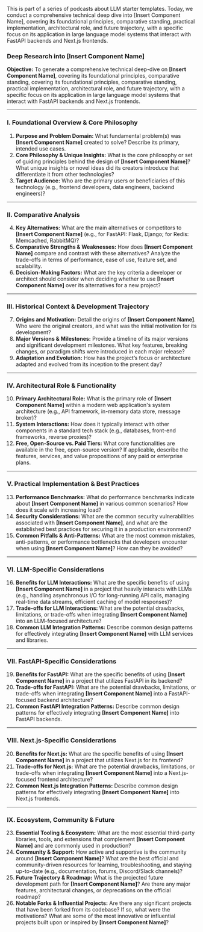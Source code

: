 This is part of a series of podcasts about LLM starter templates. Today, we conduct a comprehensive technical deep dive into [Insert Component Name], covering its foundational principles, comparative standing, practical implementation, architectural role, and future trajectory, with a specific focus on its application in large language model systems that interact with FastAPI backends and Next.js frontends.


### **Deep Research into [Insert Component Name]**

**Objective:** To generate a comprehensive technical deep-dive on **[Insert Component Name]**, covering its foundational principles, comparative standing, covering its foundational principles, comparative standing, practical implementation, architectural role, and future trajectory, with a specific focus on its application in large language model systems that interact with FastAPI backends and Next.js frontends.

***

### **I. Foundational Overview & Core Philosophy**

1.  **Purpose and Problem Domain:** What fundamental problem(s) was **[Insert Component Name]** created to solve? Describe its primary, intended use cases.
2.  **Core Philosophy & Unique Insights:** What is the core philosophy or set of guiding principles behind the design of **[Insert Component Name]**? What unique insights or novel ideas did its creators introduce that differentiate it from other technologies?
3.  **Target Audience:** Who are the primary users or beneficiaries of this technology (e.g., frontend developers, data engineers, backend engineers)?

***

### **II. Comparative Analysis**

4.  **Key Alternatives:** What are the main alternatives or competitors to **[Insert Component Name]** (e.g., for FastAPI: Flask, Django; for Redis: Memcached, RabbitMQ)?
5.  **Comparative Strengths & Weaknesses:** How does **[Insert Component Name]** compare and contrast with these alternatives? Analyze the trade-offs in terms of performance, ease of use, feature set, and scalability.
6.  **Decision-Making Factors:** What are the key criteria a developer or architect should consider when deciding whether to use **[Insert Component Name]** over its alternatives for a new project?

***

### **III. Historical Context & Development Trajectory**

7.  **Origins and Motivation:** Detail the origins of **[Insert Component Name]**. Who were the original creators, and what was the initial motivation for its development?
8.  **Major Versions & Milestones:** Provide a timeline of its major versions and significant development milestones. What key features, breaking changes, or paradigm shifts were introduced in each major release?
9.  **Adaptation and Evolution:** How has the project’s focus or architecture adapted and evolved from its inception to the present day?

***

### **IV. Architectural Role & Functionality**

10. **Primary Architectural Role:** What is the primary role of **[Insert Component Name]** within a modern web application's system architecture (e.g., API framework, in-memory data store, message broker)?
11. **System Interactions:** How does it typically interact with other components in a standard tech stack (e.g., databases, front-end frameworks, reverse proxies)?
12. **Free, Open-Source vs. Paid Tiers:** What core functionalities are available in the free, open-source version? If applicable, describe the features, services, and value propositions of any paid or enterprise plans.

***

### **V. Practical Implementation & Best Practices**

13. **Performance Benchmarks:** What do performance benchmarks indicate about **[Insert Component Name]** in various common scenarios? How does it scale with increasing load?
14. **Security Considerations:** What are the common security vulnerabilities associated with **[Insert Component Name]**, and what are the established best practices for securing it in a production environment?
15. **Common Pitfalls & Anti-Patterns:** What are the most common mistakes, anti-patterns, or performance bottlenecks that developers encounter when using **[Insert Component Name]**? How can they be avoided?

***

### **VI. LLM-Specific Considerations**

16. **Benefits for LLM Interactions:** What are the specific benefits of using **[Insert Component Name]** in a project that heavily interacts with LLMs (e.g., handling asynchronous I/O for long-running API calls, managing real-time data streams, efficient caching of model responses)?
17. **Trade-offs for LLM Interactions:** What are the potential drawbacks, limitations, or trade-offs when integrating **[Insert Component Name]** into an LLM-focused architecture?
18. **Common LLM Integration Patterns:** Describe common design patterns for effectively integrating **[Insert Component Name]** with LLM services and libraries.

***

### **VII. FastAPI-Specific Considerations**

19.  **Benefits for FastAPI:** What are the specific benefits of using **[Insert Component Name]** in a project that utilizes FastAPI in its backend?
20.  **Trade-offs for FastAPI:** What are the potential drawbacks, limitations, or trade-offs when integrating **[Insert Component Name]** into a FastAPI-focused backend architecture?
21.  **Common FastAPI Integration Patterns:** Describe common design patterns for effectively integrating **[Insert Component Name]** into FastAPI backends.

***

### **VIII. Next.js-Specific Considerations**

20.  **Benefits for Next.js:** What are the specific benefits of using **[Insert Component Name]** in a project that utilizes Next.js for its frontend?
21.  **Trade-offs for Next.js:** What are the potential drawbacks, limitations, or trade-offs when integrating **[Insert Component Name]** into a Next.js-focused frontend architecture?
22.  **Common Next.js Integration Patterns:** Describe common design patterns for effectively integrating **[Insert Component Name]** into Next.js frontends.

***

### **IX. Ecosystem, Community & Future**

23. **Essential Tooling & Ecosystem:** What are the most essential third-party libraries, tools, and extensions that complement **[Insert Component Name]** and are commonly used in production?
24. **Community & Support:** How active and supportive is the community around **[Insert Component Name]**? What are the best official and community-driven resources for learning, troubleshooting, and staying up-to-date (e.g., documentation, forums, Discord/Slack channels)?
25. **Future Trajectory & Roadmap:** What is the projected future development path for **[Insert Component Name]**? Are there any major features, architectural changes, or deprecations on the official roadmap?
26. **Notable Forks & Influential Projects:** Are there any significant projects that have been forked from its codebase? If so, what were the motivations? What are some of the most innovative or influential projects built upon or inspired by **[Insert Component Name]**?
